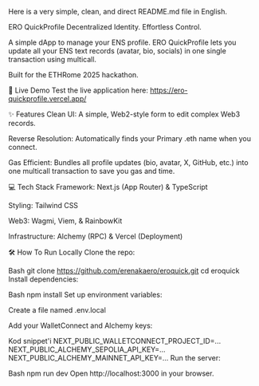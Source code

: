 Here is a very simple, clean, and direct README.md file in English.

ERO QuickProfile
Decentralized Identity. Effortless Control.

A simple dApp to manage your ENS profile. ERO QuickProfile lets you update all your ENS text records (avatar, bio, socials) in one single transaction using multicall.

Built for the ETHRome 2025 hackathon.

🚀 Live Demo
Test the live application here: https://ero-quickprofile.vercel.app/

✨ Features
Clean UI: A simple, Web2-style form to edit complex Web3 records.

Reverse Resolution: Automatically finds your Primary .eth name when you connect.

Gas Efficient: Bundles all profile updates (bio, avatar, X, GitHub, etc.) into one multicall transaction to save you gas and time.

💻 Tech Stack
Framework: Next.js (App Router) & TypeScript

Styling: Tailwind CSS

Web3: Wagmi, Viem, & RainbowKit

Infrastructure: Alchemy (RPC) & Vercel (Deployment)

🛠️ How To Run Locally
Clone the repo:

Bash
git clone https://github.com/erenakaero/eroquick.git
cd eroquick
Install dependencies:

Bash
npm install
Set up environment variables:

Create a file named .env.local

Add your WalletConnect and Alchemy keys:

Kod snippet'i
NEXT_PUBLIC_WALLETCONNECT_PROJECT_ID=...
NEXT_PUBLIC_ALCHEMY_SEPOLIA_API_KEY=...
NEXT_PUBLIC_ALCHEMY_MAINNET_API_KEY=...
Run the server:

Bash
npm run dev
Open http://localhost:3000 in your browser.

